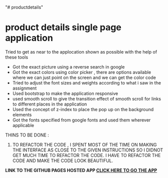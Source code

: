 "# productdetails" 
<h1>product details single page application</h1>
Tried to get as near to the applocation shown as possible with the help of these tools
<ul>
  <li>Got the exact picture using a reverse search in google</li>
  <li>Got the exact colors using color picker , there are options available where we can just point on the screen and we can get the color code</li>
  <li>Tried to adjust the font sizes and weights according to what i saw in the assignment</li>
  <li>Used bootstrap to make the application responsive</li>
  <li>used smooth scroll to give the transition effect of smooth scroll for links to different places in the application</li>
  <li>Used  the concept of z-index to place the pop up on the background elements</li>
  <li>Got the fonts specified from google fonts and used them wherever applicable</li>
  </ul>
  
  THINS TO BE DONE :
  
  1) TO REFACTOR THE CODE , I SPENT MOST OF THE TIME ON MAKING THE INTERFACE AS CLOSE TO THE GIVEN INSTRUCTIONS SO I DIDNOT GET MUCH TIME TO REFACTOR THE CODE. I HAVE TO REFACTOR THE CODE AND MAKE THE CODE LOOK BEAUTIFUL.


<b> LINK TO THE GITHUB PAGES HOSTED APP <b>
  <a href="https://sagarhippargi.github.io/productdetails/blog.html">CLICK HERE TO GO THE APP</a>
